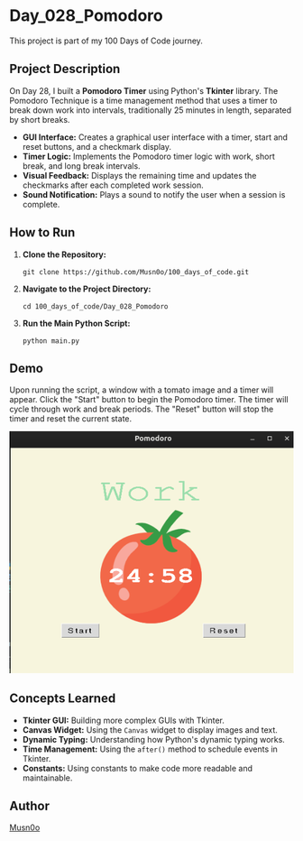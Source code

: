 # Day_028_Pomodoro

This project is part of my 100 Days of Code journey.

## Project Description

On Day 28, I built a **Pomodoro Timer** using Python's **Tkinter** library. The Pomodoro Technique is a time management method that uses a timer to break down work into intervals, traditionally 25 minutes in length, separated by short breaks.

- **GUI Interface:** Creates a graphical user interface with a timer, start and reset buttons, and a checkmark display.
- **Timer Logic:** Implements the Pomodoro timer logic with work, short break, and long break intervals.
- **Visual Feedback:** Displays the remaining time and updates the checkmarks after each completed work session.
- **Sound Notification:** Plays a sound to notify the user when a session is complete.

## How to Run

1. **Clone the Repository:**
    
    ```
    git clone https://github.com/Musn0o/100_days_of_code.git
    ```
    
2. **Navigate to the Project Directory:**
    
    ```
    cd 100_days_of_code/Day_028_Pomodoro
    ```

3. **Run the Main Python Script:**
    
    ```
    python main.py
    ```

## Demo

Upon running the script, a window with a tomato image and a timer will appear. Click the "Start" button to begin the Pomodoro timer. The timer will cycle through work and break periods. The "Reset" button will stop the timer and reset the current state.

![pomodoro timer](pomodoro.png)

## Concepts Learned

- **Tkinter GUI:** Building more complex GUIs with Tkinter.
- **Canvas Widget:** Using the `Canvas` widget to display images and text.
- **Dynamic Typing:** Understanding how Python's dynamic typing works.
- **Time Management:** Using the `after()` method to schedule events in Tkinter.
- **Constants:** Using constants to make code more readable and maintainable.

## Author

[Musn0o](https://github.com/Musn0o)
